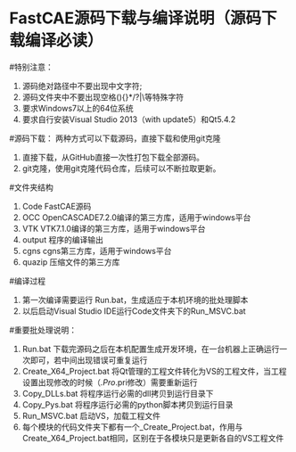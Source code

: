 # FastCAE源码下载与编译说明（源码下载编译必读）

#特别注意：
1. 源码绝对路径中不要出现中文字符;
2. 源码文件夹中不要出现空格(){}*/?|\等特殊字符
3. 要求Windows7以上的64位系统
4. 要求自行安装Visual Studio 2013（with update5）和Qt5.4.2 

#源码下载：
两种方式可以下载源码，直接下载和使用git克隆
1. 直接下载，从GitHub直接一次性打包下载全部源码。
2. git克隆，使用git克隆代码仓库，后续可以不断拉取更新。

#文件夹结构
1. Code    FastCAE源码
2. OCC     OpenCASCADE7.2.0编译的第三方库，适用于windows平台
3. VTK     VTK7.1.0编译的第三方库，适用于windows平台
4. output  程序的编译输出
5. cgns     cgns第三方库，适用于windows平台
6. quazip   压缩文件的第三方库

#编译过程
1. 第一次编译需要运行 Run.bat，生成适应于本机环境的批处理脚本
2. 以后启动Visual Studio IDE运行Code文件夹下的Run_MSVC.bat

#重要批处理说明：
1. Run.bat                 下载完源码之后在本机配置生成开发环境，在一台机器上正确运行一次即可，若中间出现错误可重复运行
2. Create_X64_Project.bat  将Qt管理的工程文件转化为VS的工程文件，当工程设置出现修改的时候（*.Pro*.pri修改）需要重新运行
3. Copy_DLLs.bat           将程序运行必需的dll拷贝到运行目录下
4. Copy_Pys.bat            将程序运行必需的python脚本拷贝到运行目录
5. Run_MSVC.bat            启动VS，加载工程文件
6. 每个模块的代码文件夹下都有一个_Create_Project.bat，作用与Create_X64_Project.bat相同，区别在于各模块只是更新各自的VS工程文件

